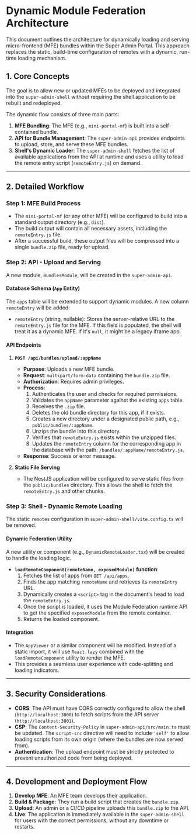 # Dynamic Module Federation Architecture

This document outlines the architecture for dynamically loading and serving micro-frontend (MFE) bundles within the Super Admin Portal. This approach replaces the static, build-time configuration of remotes with a dynamic, run-time loading mechanism.

## 1. Core Concepts

The goal is to allow new or updated MFEs to be deployed and integrated into the `super-admin-shell` without requiring the shell application to be rebuilt and redeployed.

The dynamic flow consists of three main parts:
1.  **MFE Bundling**: The MFE (e.g., `mini-portal-mf`) is built into a self-contained bundle.
2.  **API for Bundle Management**: The `super-admin-api` provides endpoints to upload, store, and serve these MFE bundles.
3.  **Shell's Dynamic Loader**: The `super-admin-shell` fetches the list of available applications from the API at runtime and uses a utility to load the remote entry script (`remoteEntry.js`) on demand.

---

## 2. Detailed Workflow

### Step 1: MFE Build Process

- The `mini-portal-mf` (or any other MFE) will be configured to build into a standard output directory (e.g., `dist`).
- The build output will contain all necessary assets, including the `remoteEntry.js` file.
- After a successful build, these output files will be compressed into a single `bundle.zip` file, ready for upload.

### Step 2: API - Upload and Serving

A new module, `BundlesModule`, will be created in the `super-admin-api`.

#### **Database Schema (`App` Entity)**

The `apps` table will be extended to support dynamic modules. A new column `remoteEntry` will be added:

- `remoteEntry` (string, nullable): Stores the server-relative URL to the `remoteEntry.js` file for the MFE. If this field is populated, the shell will treat it as a dynamic MFE. If it's `null`, it might be a legacy iframe app.

#### **API Endpoints**

1.  **`POST /api/bundles/upload/:appName`**
    -   **Purpose**: Uploads a new MFE bundle.
    -   **Request**: `multipart/form-data` containing the `bundle.zip` file.
    -   **Authorization**: Requires admin privileges.
    -   **Process**:
        1.  Authenticates the user and checks for required permissions.
        2.  Validates the `appName` parameter against the existing `apps` table.
        3.  Receives the `.zip` file.
        4.  Deletes the old bundle directory for this app, if it exists.
        5.  Creates a new directory under a designated public path, e.g., `public/bundles/:appName`.
        6.  Unzips the bundle into this directory.
        7.  Verifies that `remoteEntry.js` exists within the unzipped files.
        8.  Updates the `remoteEntry` column for the corresponding app in the database with the path: `/bundles/:appName/remoteEntry.js`.
    -   **Response**: Success or error message.

2.  **Static File Serving**
    -   The NestJS application will be configured to serve static files from the `public/bundles` directory. This allows the shell to fetch the `remoteEntry.js` and other chunks.

### Step 3: Shell - Dynamic Remote Loading

The static `remotes` configuration in `super-admin-shell/vite.config.ts` will be removed.

#### **Dynamic Federation Utility**

A new utility or component (e.g., `DynamicRemoteLoader.tsx`) will be created to handle the loading logic.

- **`loadRemoteComponent(remoteName, exposedModule)` function**:
    1.  Fetches the list of apps from `GET /api/apps`.
    2.  Finds the app matching `remoteName` and retrieves its `remoteEntry` URL.
    3.  Dynamically creates a `<script>` tag in the document's head to load the `remoteEntry.js`.
    4.  Once the script is loaded, it uses the Module Federation runtime API to get the specified `exposedModule` from the remote container.
    5.  Returns the loaded component.

#### **Integration**

- The `AppViewer` or a similar component will be modified. Instead of a static import, it will use `React.lazy` combined with the `loadRemoteComponent` utility to render the MFE.
- This provides a seamless user experience with code-splitting and loading indicators.

---

## 3. Security Considerations

- **CORS**: The API must have CORS correctly configured to allow the shell (`http://localhost:3000`) to fetch scripts from the API server (`http://localhost:3001`).
- **CSP**: The `Content-Security-Policy` in `super-admin-api/src/main.ts` must be updated. The `script-src` directive will need to include `'self'` to allow loading scripts from its own origin (where the bundles are now served from).
- **Authentication**: The upload endpoint must be strictly protected to prevent unauthorized code from being deployed.

---

## 4. Development and Deployment Flow

1.  **Develop MFE**: An MFE team develops their application.
2.  **Build & Package**: They run a build script that creates the `bundle.zip`.
3.  **Upload**: An admin or a CI/CD pipeline uploads this `bundle.zip` to the API.
4.  **Live**: The application is immediately available in the `super-admin-shell` for users with the correct permissions, without any downtime or restarts.
